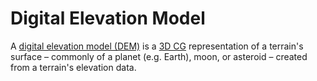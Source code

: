 # Digital Elevation Model

A [digital elevation model (DEM)](https://en.wikipedia.org/wiki/Digital_elevation_model)
is a [3D CG](https://en.wikipedia.org/wiki/3D_computer_graphics) representation
of a terrain's surface – commonly of a planet (e.g. Earth), moon, or asteroid
– created from a terrain's elevation data.
